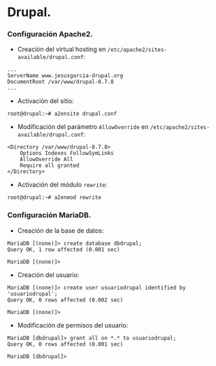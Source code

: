 # Drupal.
### Configuración Apache2.
- Creación del virtual hosting en `/etc/apache2/sites-available/drupal.conf`:
~~~
...
ServerName www.jesusgarcia-drupal.org
DocumentRoot /var/www/drupal-8.7.8
...
~~~

- Activación del sitio:
~~~
root@drupal:~# a2ensite drupal.conf
~~~

- Modificación del parámetro `AllowOverride` en `/etc/apache2/sites-available/drupal.conf`:
~~~
<Directory /var/www/drupal-8.7.8>
	Options Indexes FollowSymLinks
	AllowOverride All
	Require all granted
</Directory>
~~~

- Activación del módulo `rewrite`:
~~~
root@drupal:~# a2enmod rewrite
~~~

### Configuración MariaDB.
- Creación de la base de datos:
~~~
MariaDB [(none)]> create database dbdrupal;
Query OK, 1 row affected (0.001 sec)

MariaDB [(none)]>
~~~

- Creación del usuario:
~~~
MariaDB [(none)]> create user usuariodrupal identified by 'usuariodrupal';
Query OK, 0 rows affected (0.002 sec)

MariaDB [(none)]>
~~~

- Modificación de permisos del usuario:
~~~
MariaDB [dbdrupal]> grant all on *.* to usuariodrupal;
Query OK, 0 rows affected (0.001 sec)

MariaDB [dbdrupal]> 
~~~